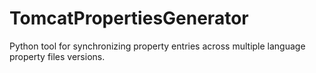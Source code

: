 # TomcatPropertiesGenerator

Python tool for synchronizing property entries across multiple language property files versions.
